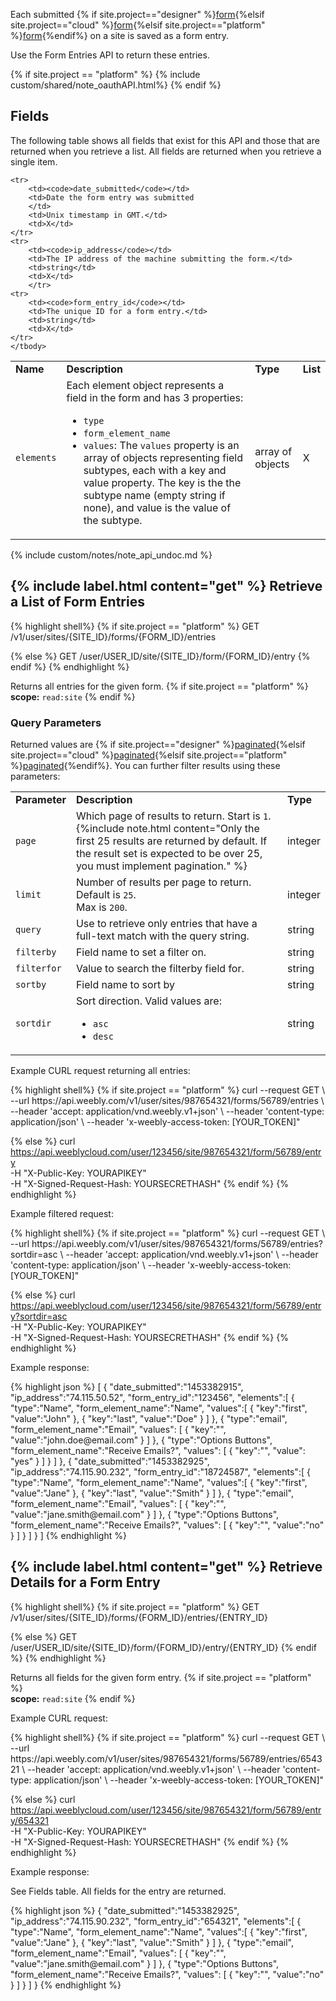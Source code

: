 Each submitted {% if site.project=="designer" %}[form](ds_api_form.html){%elsif site.project=="cloud" %}[form](cl_api_form.html){%elsif site.project=="platform" %}[form](pf_api_form.html){%endif%} on a site is saved as a form entry.

​Use the Form Entries API to return these entries.

{% if site.project == "platform" %}
{% include custom/shared/note_oauthAPI.html%}
{% endif %}
## Fields
The following table shows all fields that exist for this API and those that are returned when you retrieve a list. All fields are returned when you retrieve a single item.
<table>
    <tbody>
    <tr>
        <td><strong>Name</strong></td>
        <td><strong>Description</strong></td>
        <td><strong>Type</strong></td>
        <td><strong>List</strong></td>
    </tr>
    <tr>
        <td><code>elements</code></td>
        <td>Each element object represents a field in the form and has 3 properties:
            <ul>
                <li><code>type</code></li>
                <li><code>form_element_name</code></li>
                <li><code>values</code>: The <code>values</code> property is an array of objects representing field subtypes, each with a key and value property. The key is the the subtype name (empty string if none), and value is the value of the subtype.</li>
            </ul> </td>
        <td>array of objects</td>
        <td>X</td>
    </tr>

    <tr>
        <td><code>date_submitted</code></td>
        <td>Date the form entry was submitted
        </td>
        <td>Unix timestamp in GMT.</td>
        <td>X</td>
    </tr>
    <tr>
        <td><code>ip_address</code></td>
        <td>​The IP address of the machine submitting the form.</td>
        <td>string</td>
        <td>X</td>
        </tr>
    <tr>
        <td><code>form_entry_id</code></td>
        <td>The unique ID for a form entry.</td>
        <td>string</td>
        <td>X</td>
    </tr>
    </tbody>
</table>
{% include custom/notes/note_api_undoc.md %}

<h2>{% include label.html content="get" %} Retrieve a List of Form Entries
</h2>

{% highlight shell%}
{% if site.project == "platform" %}
GET /v1/user/sites/{SITE_ID}/forms/{FORM_ID}/entries

{% else %}
GET /user/USER_ID/site/{SITE_ID}/form/{FORM_ID}/entry
{% endif %}
{% endhighlight %}

Returns all entries for the given form.
{% if site.project == "platform" %}
<br>
**scope:** `read:site`
{% endif %}

### Query Parameters
Returned values are {% if site.project=="designer" %}[paginated](ds_api_about.html#pagination){%elsif site.project=="cloud" %}[paginated](cl_api_about.html#pagination.html){%elsif site.project=="platform" %}[paginated](pf_api_about.html#pagination.html){%endif%}. You can further filter results using these parameters:

<table>
    <tr>
        <td><strong>Parameter</strong></td>
        <td><strong>Description</strong></td>
        <td><strong>Type</strong></td>
    </tr>
    <tr>
        <td><code>page</code></td>
        <td>Which page of results to return. Start is <code>1</code>.
            {%include note.html content="Only the first 25 results are returned by default. If the result set is
            expected to be over 25, you must implement pagination." %}
        </td>
        <td>integer</td>
    </tr>
    <tr>
        <td><code>limit</code></td>
        <td>Number of results per page to return. Default is <code>25</code>. <br>Max is <code>200</code>.</td>
        <td>integer</td>
    </tr>
    <tr>
        <td><code>query</code></td>
        <td>Use to retrieve only entries that have a full-text match with the query string.</td>
        <td>string</td>
    </tr>
    <tr>
        <td><code>filterby</code></td>
        <td>Field name to set a filter on. </td>
        <td>string</td>
    </tr>
    <tr>
        <td><code>filterfor</code></td>
        <td>​Value to search the filterby field for.</td>
        <td>string</td>
    </tr>
    <tr>
        <td><code>sortby</code></td>
        <td>Field name to sort by</td>
        <td>string</td>
    </tr>
    <tr>
        <td><code>sortdir</code></td>
        <td>Sort direction. Valid values are:
            <ul>
                <li><code>asc</code></li>
                <li><code>desc</code></li>
            </ul>
        </td>
        <td>string</td>
    </tr>
</table>

<p class="codeTitle">Example CURL request returning all entries:</p>
{% highlight shell%}
{% if site.project == "platform" %}
curl --request GET \
--url https://api.weebly.com/v1/user/sites/987654321/forms/56789/entries \
--header 'accept: application/vnd.weebly.v1+json' \
--header 'content-type: application/json' \
--header 'x-weebly-access-token: [YOUR_TOKEN]"

{% else %}
curl https://api.weeblycloud.com/user/123456/site/987654321/form/56789/entry \
-H "X-Public-Key: YOURAPIKEY" \
-H "X-Signed-Request-Hash: YOURSECRETHASH"
{% endif %}
{% endhighlight %}

<p class="codeTitle">Example filtered request:</p>
{% highlight shell%}
{% if site.project == "platform" %}
curl --request GET \
--url https://api.weebly.com/v1/user/sites/987654321/forms/56789/entries?sortdir=asc \
--header 'accept: application/vnd.weebly.v1+json' \
--header 'content-type: application/json' \
--header 'x-weebly-access-token: [YOUR_TOKEN]"

{% else %}
curl https://api.weeblycloud.com/user/123456/site/987654321/form/56789/entry?sortdir=asc \
-H "X-Public-Key: YOURAPIKEY" \
-H "X-Signed-Request-Hash: YOURSECRETHASH"
{% endif %}
{% endhighlight %}

<p class="codeTitle">Example response:</p>
{% highlight json %}
[
    {
        "date_submitted":"1453382915",
        "ip_address":"74.115.50.52",
        "form_entry_id":"123456",
        "elements":[
            {
                "type":"Name",
                "form_element_name":"Name",
                "values":[
                    {
                        "key":"first",
                        "value":"John"
                    },
                    {
                        "key":"last",
                        "value":"Doe"
                    }
                ]
            },
            {
                "type":"email",
                "form_element_name":"Email",
                "values": [
                    {
                        "key":"",
                        "value":"john.doe@email.com"
                    }
                ]
            },
            {
                "type":"Options Buttons",
                "form_element_name":"Receive Emails?",
                "values": [
                    {
                        "key":"",
                        "value": "yes"
                    }
                ]
            }
        ]
    },
    {
        "date_submitted":"1453382925",
        "ip_address":"74.115.90.232",
        "form_entry_id":"18724587",
        "elements":[
            {
                "type":"Name",
                "form_element_name":"Name",
                "values":[
                    {
                        "key":"first",
                        "value":"Jane"
                    },
                    {
                        "key":"last",
                        "value":"Smith"
                    }
                ]
            },
            {
                "type":"email",
                "form_element_name":"Email",
                "values": [
                    {
                        "key":"",
                        "value":"jane.smith@email.com"
                    }
                ]
            },
            {
                "type":"Options Buttons",
                "form_element_name":"Receive Emails?",
                "values": [
                    {
                        "key":"",
                        "value":"no"
                    }
                ]
            }
        ]
    }
]
{% endhighlight %}

<h2>{% include label.html content="get" %} Retrieve Details for a Form Entry
</h2>
{% highlight shell%}
{% if site.project == "platform" %}
GET /v1/user/sites/{SITE_ID}/forms/{FORM_ID}/entries/{ENTRY_ID}

{% else %}
GET /user/USER_ID/site/{SITE_ID}/form/{FORM_ID}/entry/{ENTRY_ID}
{% endif %}
{% endhighlight %}

Returns all fields for the given form entry.
{% if site.project == "platform" %}
<br>
**scope:** `read:site`
{% endif %}

<p class="codeTitle">Example CURL request:</p>
{% highlight shell%}
{% if site.project == "platform" %}
curl --request GET \
--url https://api.weebly.com/v1/user/sites/987654321/forms/56789/entries/654321 \
--header 'accept: application/vnd.weebly.v1+json' \
--header 'content-type: application/json' \
--header 'x-weebly-access-token: [YOUR_TOKEN]"

{% else %}
curl https://api.weeblycloud.com/user/123456/site/987654321/form/56789/entry/654321 \
-H "X-Public-Key: YOURAPIKEY" \
-H "X-Signed-Request-Hash: YOURSECRETHASH"
{% endif %}
{% endhighlight %}

<p class="codeTitle">Example response:</p>
<p>See Fields table. All fields for the entry are returned.</p>
{% highlight json %}
{
    "date_submitted":"1453382925",
    "ip_address":"74.115.90.232",
    "form_entry_id":"654321",
    "elements":[
        {
            "type":"Name",
            "form_element_name":"Name",
            "values":[
                {
                    "key":"first",
                    "value":"Jane"
                },
                {
                    "key":"last",
                    "value":"Smith"
                }
            ]
        },
        {
            "type":"email",
            "form_element_name":"Email",
            "values": [
                {
                    "key":"",
                    "value":"jane.smith@email.com"
                }
            ]
        },
        {
            "type":"Options Buttons",
            "form_element_name":"Receive Emails?",
            "values": [
                {
                    "key":"",
                    "value":"no"
                }
            ]
        }
    ]
}
{% endhighlight %}
